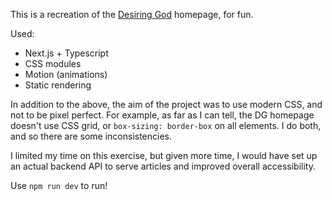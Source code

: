 This is a recreation of the [Desiring God](https://www.desiringgod.org/) homepage, for fun.

Used:

- Next.js + Typescript
- CSS modules
- Motion (animations)
- Static rendering

In addition to the above, the aim of the project was to use modern CSS, and not to be pixel perfect. For example, as far as I can tell, the DG homepage doesn't use CSS grid, or `box-sizing: border-box` on all elements. I do both, and so there are some inconsistencies.

I limited my time on this exercise, but given more time, I would have set up an actual backend API to serve articles and improved overall accessibility.

Use `npm run dev` to run!
